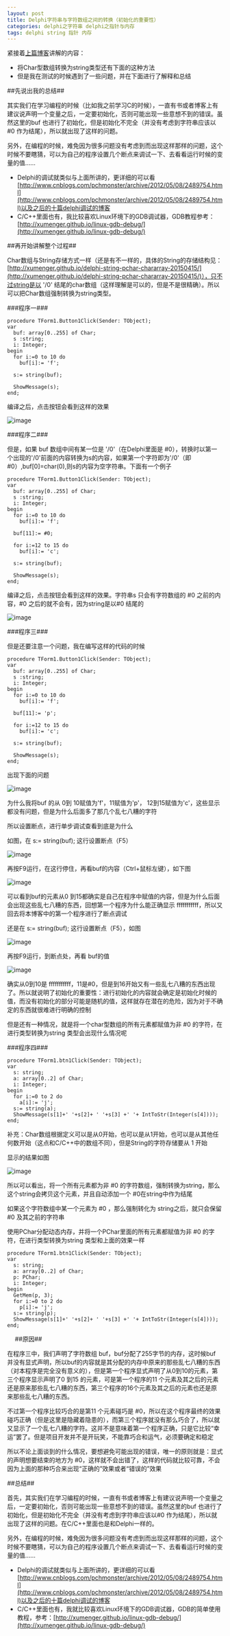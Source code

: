 ```yaml
---
layout: post
title: Delphi字符串与字符数组之间的转换（初始化的重要性）
categories: delphi之字符串 delphi之指针与内存
tags: delphi string 指针 内存
---
```



紧接着[上篇博客](http://xumenger.github.io/delphi-string-pchar-chararray-20150422-01/)讲解的内容：

* 将Char型数组转换为string类型还有下面的这种方法
* 但是我在测试的时候遇到了一些问题，并在下面进行了解释和总结


##先说出我的总结##

其实我们在学习编程的时候（比如我之前学习C的时候），一直有书或者博客上有建议说声明一个变量之后，一定要初始化，否则可能出现一些意想不到的错误。虽然这里的buf 也进行了初始化，但是初始化不完全（并没有考虑到字符串应该以#0 作为结尾），所以就出现了这样的问题。

另外，在编程的时候，难免因为很多问题没有考虑到而出现这样那样的问题，这个时候不要瞎猜，可以为自己的程序设置几个断点来调试一下、去看看运行时候的变量的值……

* Delphi的调试就类似与上面所讲的，更详细的可以看[http://www.cnblogs.com/pchmonster/archive/2012/05/08/2489754.html](http://www.cnblogs.com/pchmonster/archive/2012/05/08/2489754.html)以及之后的十篇delphi调试的博客
* C/C++里面也有，我比较喜欢Linux环境下的GDB调试器，GDB教程参考：[http://xumenger.github.io/linux-gdb-debug/](http://xumenger.github.io/linux-gdb-debug/)

 
##再开始讲解整个过程##

Char数组与String存储方式一样（还是有不一样的，具体的String的存储结构见：[http://xumenger.github.io/delphi-string-pchar-chararray-20150415/](http://xumenger.github.io/delphi-string-pchar-chararray-20150415/)），只不过string是以 '/0' 结尾的char数组（这样理解是可以的，但是不是很精确）。所以可以把Char数组强制转换为string类型。

###程序一###

    procedure TForm1.Button1Click(Sender: TObject);
    var
      buf: array[0..255] of Char;
      s :string;
      i: Integer;
    begin
      for i:=0 to 10 do
        buf[i]:= 'f';
    
      s:= string(buf);
    
      ShowMessage(s);
    end;
 

编译之后，点击按钮会看到这样的效果

![image](../image/2015-04-22/1.png)


###程序二###

但是，如果 buf 数组中间有某一位是 '/0'（在Delphi里面是 #0），转换时以第一个出现的'/0'前面的内容转换为s的内容，如果第一个字符即为'/0'（即#0）,buf[0]=char(0),则s的内容为空字符串。下面有一个例子

    procedure TForm1.Button1Click(Sender: TObject);
    var
      buf: array[0..255] of Char;
      s :string;
      i: Integer;
    begin
      for i:=0 to 10 do
        buf[i]:= 'f';
    
      buf[11]:= #0;
    
      for i:=12 to 15 do
        buf[i]:= 'c';
    
      s:= string(buf);
    
      ShowMessage(s);
    end;
 
编译之后，点击按钮会看到这样的效果。字符串s 只会有字符数组的 #0 之前的内容，#0 之后的就不会有，因为string是以#0 结尾的

![image](../image/2015-04-22/2.png) 

###程序三###

但是还要注意一个问题，我在编写这样的代码的时候

    procedure TForm1.Button1Click(Sender: TObject);
    var
      buf: array[0..255] of Char;
      s :string;
      i: Integer;
    begin
      for i:=0 to 10 do
        buf[i]:= 'f';
    
      buf[11]:= 'p';
    
      for i:=12 to 15 do
        buf[i]:= 'c';
    
      s:= string(buf);
    
      ShowMessage(s);
    end;

出现下面的问题

![image](../image/2015-04-22/3.png)

为什么我将buf 的从 0到 10赋值为'f'，11赋值为'p'， 12到15赋值为'c'，这些显示都没有问题，但是为什么后面多了那几个乱七八糟的字符

所以设置断点，进行单步调试查看到底是为什么

如图，在  s:= string(buf); 这行设置断点（F5）

![image](../image/2015-04-22/4.png)

再按F9运行，在这行停住，再看buf的内容（Ctrl+鼠标左键），如下图

![image](../image/2015-04-22/5.png)

可以看到buf的元素从0 到15都确实是自己在程序中赋值的内容，但是为什么后面会出现这些乱七八糟的东西，回想第一个程序为什么能正确显示 fffffffffff，所以又回去将本博客中的第一个程序进行了断点调试

还是在  s:= string(buf); 这行设置断点（F5），如图

![image](../image/2015-04-22/6.png)

再按F9运行，到断点处，再看 buf的值

![image](../image/2015-04-22/7.png)

确实从0到10是 fffffffffff，11是#0，但是到16开始又有一些乱七八糟的东西出现了。所以就说明了初始化的重要性：进行初始化的内容就会确定是初始化时候的值，而没有初始化的部分可能是随机的值，这样就存在潜在的危险，因为对于不确定的东西就很难进行明确的控制

但是还有一种情况，就是将一个char型数组的所有元素都赋值为非 #0 的字符，在进行类型转换为string 类型会出现什么情况呢

###程序四###

    procedure TForm1.btn1Click(Sender: TObject);
    var
      s: string;
      a: array[0..2] of Char;
      i: Integer;
    begin
      for i:=0 to 2 do
        a[i]:= 'j';
      s:= string(a);
      ShowMessage(s[1]+' '+s[2]+ ' '+s[3] +' '+ IntToStr(Integer(s[4])));
    end;

补充：Char数组根据定义可以是从0开始，也可以是从1开始，也可以是从其他任何数开始（这点和C/C++中的数组不同），但是String的字符存储要从 1 开始

显示的结果如图

![image](../image/2015-04-22/8.png)

所以可以看出，将一个所有元素都为非 #0 的字符数组，强制转换为string，那么这个string会拷贝这个元素，并且自动添加一个 #0在string中作为结尾

如果这个字符数组中某一个元素为 #0 ，那么强制转化为 string之后，就只会保留#0 及其之前的字符串

使用PChar分配动态内存，并将一个PChar里面的所有元素都赋值为非 #0 的字符，在进行类型转换为string 类型和上面的效果一样

    procedure TForm1.btn1Click(Sender: TObject);
    var
      s: string;
      a: array[0..2] of Char;
      p: PChar;
      i: Integer;
    begin
      GetMem(p, 3);
      for i:=0 to 2 do
        p[i]:= 'j';
      s:= string(p);
      ShowMessage(s[1]+' '+s[2]+ ' '+s[3] +' '+ IntToStr(Integer(s[4])));
    end;
　 
##原因##

在程序三中，我们声明了字符数组 buf，buf分配了255字节的内存，这时候buf 并没有显式声明，所以buf的内容就是其分配的内存中原来的那些乱七八糟的东西（对本程序是完全没有意义的），但是第一个程序显式声明了从0到10的元素，第三个程序显示声明了0 到15 的元素，可是第一个程序的11 个元素及其之后的元素还是原来那些乱七八糟的东西，第三个程序的16个元素及其之后的元素也还是原来那些乱七八糟的东西。

不过第一个程序比较巧合的是第11 个元素碰巧是 #0，所以在这个程序最终的效果碰巧正确（但是这里是隐藏着隐患的），而第三个程序就没有那么巧合了，所以就又显示了一个乱七八糟的字符。这并不是意味着第一个程序正确，只是它比较“幸运”罢了。但是项目开发并不是开玩笑，不能靠巧合和运气，必须要确定和稳定

所以不论上面谈到的什么情况，要想避免可能出现的错误，唯一的原则就是：显式的声明想要结束的地方为 #0，这样就不会出错了，这样的代码就比较可靠，不会因为上面的那种巧合来出现“正确的”效果或者“错误的”效果


##总结##

首先，其实我们在学习编程的时候，一直有书或者博客上有建议说声明一个变量之后，一定要初始化，否则可能出现一些意想不到的错误。虽然这里的buf 也进行了初始化，但是初始化不完全（并没有考虑到字符串应该以#0 作为结尾），所以就出现了这样的问题。在C/C++里面也是和Delphi一样的。

另外，在编程的时候，难免因为很多问题没有考虑到而出现这样那样的问题，这个时候不要瞎猜，可以为自己的程序设置几个断点来调试一下、去看看运行时候的变量的值……

* Delphi的调试就类似与上面所讲的，更详细的可以看[http://www.cnblogs.com/pchmonster/archive/2012/05/08/2489754.html](http://www.cnblogs.com/pchmonster/archive/2012/05/08/2489754.html)以及之后的十篇delphi调试的博客
* C/C++里面也有，我就比较喜欢Linux环境下的GDB调试器，GDB的简单使用教程，参考：[http://xumenger.github.io/linux-gdb-debug/](http://xumenger.github.io/linux-gdb-debug/)